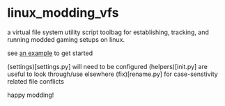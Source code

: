 # linux_modding_vfs
a virtual file system utility script toolbag for establishing, tracking, and running modded gaming setups on linux.


see [an example](launchSkyrim.sh) to get started

(settings)[settings.py] will need to be configured
(helpers)[init.py] are useful to look through/use elsewhere
(fix)[rename.py] for case-senstivity related file conflicts 

happy modding!
